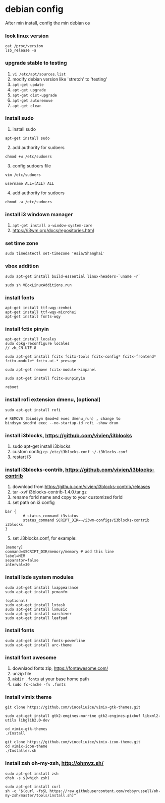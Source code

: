 # debian config

After min install, config the min debian os

### look linux version
```
cat /proc/version
lsb_release -a
```

### upgrade stable to testing
1. `vi /etc/apt/sources.list`
2. modify debian version like 'stretch' to 'testing'
3. `apt-get update `
4. `apt-get upgrade `
5. `apt-get dist-upgrade `
6. `apt-get autoremove`
7. `apt-get clean`

### install sudo
1. install sudo
```
apt-get install sudo
```
2. add authority for sudoers
```
chmod +w /etc/sudoers
```
3. config sudoers file
```
vim /etc/sudoers

username ALL=(ALL) ALL
```
4. add authority for sudoers
```
chmod -w /etc/sudoers
```

### install i3 windown manager
1. `apt-get install x-window-system-core`
2. https://i3wm.org/docs/repositories.html

### set time zone
```
sudo timedatectl set-timezone 'Asia/Shanghai'
```

### vbox addition
```
sudo apt-get install build-essential linux-headers-`uname -r`

sudo sh VBoxLinuxAdditions.run
```

### install fonts
```
apt-get install ttf-wqy-zenhei
apt-get install ttf-wqy-microhei
apt-get install fonts-wqy
```

### install fctix pinyin
```
apt-get install locales
sudo dpkg-reconfigure locales
// zh_CN.UTF-8

sudo apt-get install fcitx fcitx-tools fcitx-config* fcitx-frontend* fcitx-module* fcitx-ui-* presage

sudo apt-get remove fcitx-module-kimpanel

sudo apt-get install fcitx-sunpinyin

reboot
```

### install rofi extension dmenu, (optional)
```
sudo apt-get install rofi

# REMOVE (bindsym $mod+d exec dmenu_run) , change to
bindsym $mod+d exec --no-startup-id rofi -show drun
```

### install i3blocks, https://github.com/vivien/i3blocks
1. sudo apt-get install i3blocks
2. custom config 
`cp /etc/i3blocks.conf ~/.i3blocks.conf `
3. restart i3


### install i3blocks-contrib, https://github.com/vivien/i3blocks-contrib
1. download from https://github.com/vivien/i3blocks-contrib/releases
2. tar -xvf i3blocks-contrib-1.4.0.tar.gz
3. rename forld name and copy to your customized forld
4. set path on i3 config
```
bar {
        # status_command i3status
        status_command SCRIPT_DIR=~/i3wm-configs/i3blocks-contrib i3blocks
}
```
5. set .i3blocks.conf, for example:
```
[memory]
command=$SCRIPT_DIR/memory/memory # add this line
label=MEM
separator=false
interval=30
```

### install lxde system modules
```
sudo apt-get install lxappearance
sudo apt-get install pcmanfm

(optional)
sudo apt-get install lxtask
sudo apt-get install lxmusic
sudo apt-get install xarchiver
sudo apt-get install leafpad
```

### install fonts
```
sudo apt-get install fonts-powerline
sudo apt-get install arc-theme
```

### install font awesome
1. downlaod fonts zip, https://fontawesome.com/
2. unzip file
3. `mkdir .fonts` at your base home path
4. `sudo fc-cache -fv .fonts`


### install vimix theme
```
git clone https://github.com/vinceliuice/vimix-gtk-themes.git

sudo apt-get install gtk2-engines-murrine gtk2-engines-pixbuf libxml2-utils libglib2.0-dev

cd vimix-gtk-themes
./Install

git clone https://github.com/vinceliuice/vimix-icon-theme.git
cd vimix-icon-theme
./Installer.sh
```

### install zsh oh-my-zsh, http://ohmyz.sh/
```
sudo apt-get install zsh
chsh -s $(which zsh)

sudo apt-get install curl
sh -c "$(curl -fsSL https://raw.githubusercontent.com/robbyrussell/oh-my-zsh/master/tools/install.sh)"

```